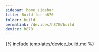 ```yaml
---
sidebar: home_sidebar
title: Build for h870
folder: build
permalink: /devices/h870/build
device: h870
---
```

{% include templates/device_build.md %}
